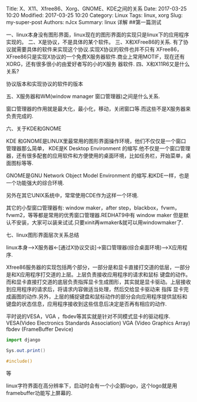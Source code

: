 Title:  X、X11、Xfree86、Xorg、GNOME、KDE之间的关系
Date: 2017-03-25 10:20
Modified: 2017-03-25 10:20
Category: Linux
Tags: linux, xorg
Slug: my-super-post
Authors: nJcx
Summary: linux 详解
##第一篇测试

一、linux本身没有图形界面，linux现在的图形界面的实现只是linux下的应用程序实现的。
二、X是协议，不是具体的某个软件。
三、X和XFree86的关系.
有了协议就需要具体的软件来实现这个协议.实现X协议的软件也并不只有 XFree86，XFree86只是实现X协议的一个免费X服务器软件.商业上常用MOTIF，现在还有XORG，还有很多很小的由爱好者写的小的X服务 器软件.
四、X和X11R6又是什么关系?

协议版本和实现协议的软件的版本

五、X服务器和WM(window manager 窗口管理器)之间是什么关系.

窗口管理器的作用就是最大化，最小化，移动，关闭窗口等.而这些不是X服务器来负责完成的.

六、关于KDE和GNOME

KDE 和GNOME是LINUX里最常用的图形界面操作环境，他们不仅仅是一个窗口管理器那么简单， KDE是K Desktop Environment 的缩写.他不仅是一个窗口管理器，还有很多配套的应用软件和方便使用的桌面环境，比如任务栏，开始菜单，桌面图标等等.

GNOME是GNU Network Object Model Environment 的缩写.和KDE一样，也是一个功能强大的综合环境.

另外在其它UNIX系统中，常常使用CDE作为这样一个环境.

其它的小型窗口管理器有:
window maker，after step，blackbox，fvwm，fvwm2，等等都是常用的优秀窗口管理器.REDHAT9中有 window maker 但是默认不安装，大家可以装来试试.只要xinit再wmaker&就可以用windowmaker了.

七、linux图形界面层次关系总结

linux本身-->X服务器<-[通过X协议交谈]->窗口管理器(综合桌面环境)-->X应用程序.

Xfree86服务器的实现包括两个部分，一部分是和显卡直接打交道的低层，一部分是和X应用程序打交道的上层。上层负责接收应用程序的请求和鼠标 键盘的动作。而和显卡直接打交道的底层负责指挥显卡生成图形，其实就是显卡驱动。上层接收到应用程序的请求后，将请求内容做适当处理，然后交给显卡驱动来 指挥 显卡完成画图的动作.另外，上层的捕捉键盘和鼠标动作的部分会向应用程序提供鼠标和键盘的状态信息，应用程序接收到这些信息后决定是否再有相应的动作.

平时说的VESA，VGA ，fbdev等其实就是针对不同模式显卡的驱动程序.
VESA(Video Electronics Standards Association)
VGA (Video Graphics Array)
fbdev (FrameBuffer Device)

```Python
import django
```
```Java
Sys.out.print()
```
```c
#include()
```
等

linux字符界面在高分辨率下，启动时会有一个小企鹅logo，这个logo就是用framebuffer功能写上屏幕的.
